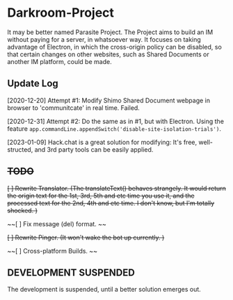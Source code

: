 # Darkroom-Project

 It may be better named Parasite Project. The Project aims to build an IM without paying for a server, in whatsoever way. It focuses on taking advantage of Electron, in which the cross-origin policy can be disabled, so that certain changes on other websites, such as Shared Documents or another IM platform, could be made. 

## Update Log

[2020-12-20] Attempt #1: Modify Shimo Shared Document webpage in browser to 'communitcate' in real time. Failed. 

[2020-12-31] Attempt #2: Do the same as in #1, but with Electron. Using the feature `app.commandLine.appendSwitch('disable-site-isolation-trials')`. 

[2023-01-09] Hack.chat is a great solution for modifying: It's free, well-structed, and 3rd party tools can be easily applied. 

## ~~TODO~~

~~[ ] Rewrite Translator. (The translateText() behaves strangely. It would return the origin text for the 1st, 3rd, 5th and etc time you use it, and the processed text for the 2nd, 4th and etc time. I don't know, but I'm totally shocked. )~~

~~[ ] Fix message (del) format. ~~

~~[ ] Rewrite Pinger. (It won't wake the bot up currently. )~~

~~[ ] Cross-platform Builds. ~~

## DEVELOPMENT SUSPENDED

The development is suspended, until a better solution emerges out. 